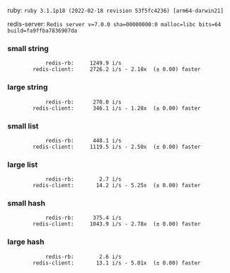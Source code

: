 ruby: `ruby 3.1.1p18 (2022-02-18 revision 53f5fc4236) [arm64-darwin21]`

redis-server: `Redis server v=7.0.0 sha=00000000:0 malloc=libc bits=64 build=fa9ffba7836907da`


### small string

```
            redis-rb:     1249.9 i/s
        redis-client:     2726.2 i/s - 2.18x  (± 0.00) faster

```

### large string

```
            redis-rb:      270.0 i/s
        redis-client:      346.1 i/s - 1.28x  (± 0.00) faster

```

### small list

```
            redis-rb:      448.1 i/s
        redis-client:     1119.5 i/s - 2.50x  (± 0.00) faster

```

### large list

```
            redis-rb:        2.7 i/s
        redis-client:       14.2 i/s - 5.25x  (± 0.00) faster

```

### small hash

```
            redis-rb:      375.4 i/s
        redis-client:     1043.9 i/s - 2.78x  (± 0.00) faster

```

### large hash

```
            redis-rb:        2.6 i/s
        redis-client:       13.1 i/s - 5.01x  (± 0.00) faster

```

